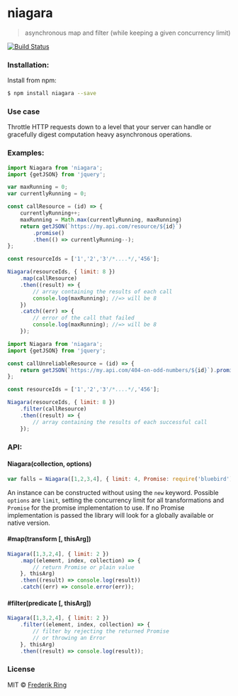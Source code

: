 # niagara
> asynchronous map and filter (while keeping a given concurrency limit)

[![Build Status](https://travis-ci.org/m90/niagara.svg?branch=master)](https://travis-ci.org/m90/niagara)

### Installation:

Install from npm:

```sh
$ npm install niagara --save
```

### Use case

 Throttle HTTP requests down to a level that your server can handle or gracefully digest computation heavy asynchronous operations.

### Examples:

```js
import Niagara from 'niagara';
import {getJSON} from 'jquery';

var maxRunning = 0;
var currentlyRunning = 0;

const callResource = (id) => {
    currentlyRunning++;
    maxRunning = Math.max(currentlyRunning, maxRunning)
    return getJSON(`https://my.api.com/resource/${id}`)
        .promise()
        .then(() => currentlyRunning--);
};

const resourceIds = ['1','2','3'/*....*/,'456'];

Niagara(resourceIds, { limit: 8 })
    .map(callResource)
    .then((result) => {
        // array containing the results of each call
        console.log(maxRunning); //=> will be 8
    })
    .catch((err) => {
        // error of the call that failed
        console.log(maxRunning); //=> will be 8
    });
```

```js
import Niagara from 'niagara';
import {getJSON} from 'jquery';

const callUnreliableResource = (id) => {
    return getJSON(`https://my.api.com/404-on-odd-numbers/${id}`).promise();
};

const resourceIds = ['1','2','3'/*....*/,'456'];

Niagara(resourceIds, { limit: 8 })
    .filter(callResource)
    .then((result) => {
        // array containing the results of each successful call
    });
```

### API:

#### Niagara(collection, options)

```js
var falls = Niagara([1,2,3,4], { limit: 4, Promise: require('bluebird') });
```

An instance can be constructed without using the `new` keyword. Possible `options` are `limit`, setting the concurrency limit for all transformations and `Promise` for the promise implementation to use. If no Promise implementation is passed the library will look for a globally available or native version.

#### #map(transform [, thisArg])

```js
Niagara([1,3,2,4], { limit: 2 })
    .map((element, index, collection) => {
        // return Promise or plain value
    }, thisArg)
    .then((result) => console.log(result))
    .catch((err) => console.error(err));
```

#### #filter(predicate [, thisArg])

```js
Niagara([1,3,2,4], { limit: 2 })
    .filter((element, index, collection) => {
        // filter by rejecting the returned Promise
        // or throwing an Error
    }, thisArg)
    .then((result) => console.log(result));
```

### License
MIT © [Frederik Ring](http://www.frederikring.com)
